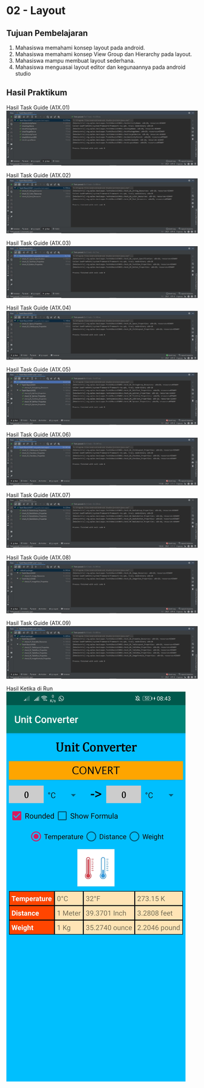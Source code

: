 # 02 - Layout

## Tujuan Pembelajaran

1. Mahasiswa memahami konsep layout pada android.
2. Mahasiswa memahami konsep View Group dan Hierarchy pada layout.
3. Mahasiswa mampu membuat layout sederhana.
4. Mahasiswa menguasai layout editor dan kegunaannya pada android studio

## Hasil Praktikum

Hasil Task Guide (A1X.01)
![Teks alternatif](img/Result_Task_A1X.01.jpg)

Hasil Task Guide (A1X.02)
![Teks alternatif](img/Result_Task_A1X.02.jpg)

Hasil Task Guide (A1X.03)
![Teks alternatif](img/Result_Task_A1X.03.jpg)

Hasil Task Guide (A1X.04)
![Teks alternatif](img/Result_Task_A1X.04.jpg)

Hasil Task Guide (A1X.05)
![Teks alternatif](img/Result_Task_A1X.05.jpg)

Hasil Task Guide (A1X.06)
![Teks alternatif](img/Result_Task_A1X.06.jpg)

Hasil Task Guide (A1X.07)
![Teks alternatif](img/Result_Task_A1X.07.jpg)

Hasil Task Guide (A1X.08)
![Teks alternatif](img/Result_Task_A1X.08.jpg)

Hasil Task Guide (A1X.09)
![Teks alternatif](img/Result_Task_A1X.09.jpg)

Hasil Ketika di Run
![Teks alternatif](img/Hasil.jpg)